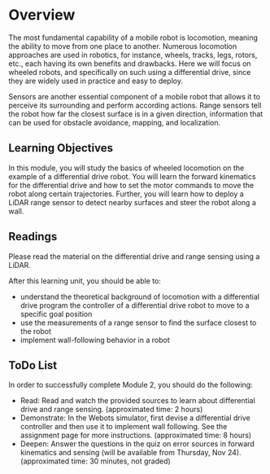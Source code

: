 # Overview

The most fundamental capability of a mobile robot is locomotion, meaning the ability to move from one place to another. Numerous locomotion approaches are used in robotics, for instance, wheels, tracks, legs, rotors, etc., each having its own benefits and drawbacks. Here we will focus on wheeled robots, and specifically on such using a differential drive, since they are widely used in practice and easy to deploy. 

Sensors are another essential component of a mobile robot that allows it to perceive its surrounding and perform according actions. Range sensors tell the robot how far the closest surface is in a given direction,  information that can be used for obstacle avoidance, mapping, and localization. 

## Learning Objectives

In this module, you will study the basics of wheeled locomotion on the example of a differential drive robot.  You will learn the forward kinematics for the differential drive and how to set the motor commands to move the robot along certain trajectories. Further, you will learn how to deploy a LiDAR range sensor to detect nearby surfaces and steer the robot along a wall.  

## Readings

Please read the material on the differential drive and range sensing using a LiDAR. 

After this learning unit, you should be able to:

* understand the theoretical background of locomotion with a differential drive
program the controller of a differential drive robot to move to a specific goal position
* use the measurements of a range sensor to find the surface closest to the robot
* implement wall-following behavior in a robot

## ToDo List

In order to successfully complete Module 2, you should do the following: 

* Read: Read and watch the provided sources to learn about differential drive and range sensing. (approximated time: 2 hours)
* Demonstrate: In the Webots simulator, first devise a differential drive controller and then use it to implement wall following. See the assignment page for more instructions. (approximated time: 8 hours)
* Deepen: Answer the questions in the quiz on error sources in forward kinematics and sensing (will be available from Thursday, Nov 24). (approximated time: 30 minutes, not graded)